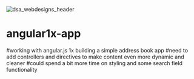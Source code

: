  ![dsa_webdesigns_header](https://user-images.githubusercontent.com/24277002/46819655-4d23bc00-cd52-11e8-865d-cb589c6f6bfa.jpg)


# angular1x-app

#working with angular.js 1x building a simple address book app
#need to add controllers and directives to make content even more dynamic and cleaner
#could spend a bit more time on styling and some search field functionality 
